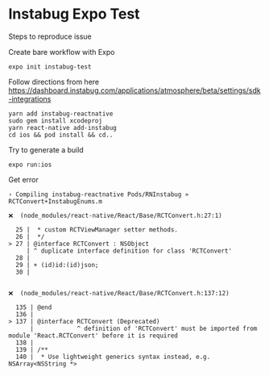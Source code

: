 # Instabug Expo Test

Steps to reproduce issue

Create bare workflow with Expo

```
expo init instabug-test
```

Follow directions from here https://dashboard.instabug.com/applications/atmosphere/beta/settings/sdk-integrations

```
yarn add instabug-reactnative
sudo gem install xcodeproj
yarn react-native add-instabug
cd ios && pod install && cd..
```

Try to generate a build

```
expo run:ios
```

Get error

```
› Compiling instabug-reactnative Pods/RNInstabug » RCTConvert+InstabugEnums.m

❌  (node_modules/react-native/React/Base/RCTConvert.h:27:1)

  25 |  * custom RCTViewManager setter methods.
  26 |  */
> 27 | @interface RCTConvert : NSObject
     | ^ duplicate interface definition for class 'RCTConvert'
  28 |
  29 | + (id)id:(id)json;
  30 |


❌  (node_modules/react-native/React/Base/RCTConvert.h:137:12)

  135 | @end
  136 |
> 137 | @interface RCTConvert (Deprecated)
      |            ^ definition of 'RCTConvert' must be imported from module 'React.RCTConvert' before it is required
  138 |
  139 | /**
  140 |  * Use lightweight generics syntax instead, e.g. NSArray<NSString *>
```
